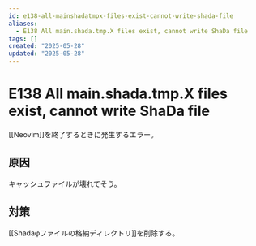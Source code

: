 ```yaml
---
id: e138-all-mainshadatmpx-files-exist-cannot-write-shada-file
aliases:
  - E138 All main.shada.tmp.X files exist, cannot write ShaDa file
tags: []
created: "2025-05-28"
updated: "2025-05-28"
---
```


# E138 All main.shada.tmp.X files exist, cannot write ShaDa file

[[Neovim]]を終了するときに発生するエラー。

## 原因

キャッシュファイルが壊れてそう。

## 対策

[[Shadaφファイルの格納ディレクトリ]]を削除する。
